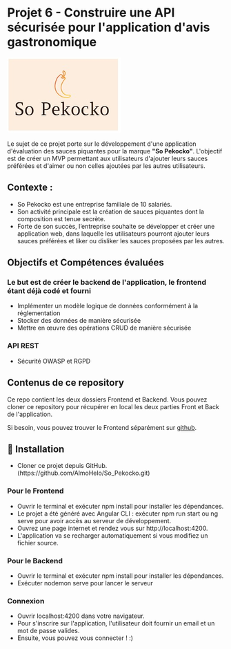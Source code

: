 <h1>Projet 6 - Construire une API sécurisée pour l'application d'avis gastronomique</h1>

<img src="logo.jpg"/>

Le sujet de ce projet porte sur le développement d'une application d'évaluation des sauces piquantes pour la marque <strong>"So Pekocko"</strong>.
L'objectif est de créer un MVP permettant aux utilisateurs d'ajouter leurs sauces préférées et d'aimer ou non celles ajoutées par les autres utilisateurs.
<section>
<h2>Contexte :</h2>

<ul>
<li>So Pekocko est une entreprise familiale de 10 salariés.</li>
<li> Son activité principale est la création de sauces piquantes dont la composition est tenue secrète.</li>
<li> Forte de son succès, l’entreprise souhaite se développer et créer une application web, dans laquelle les utilisateurs pourront ajouter leurs sauces préférées et liker ou disliker les sauces proposées par les autres.</li>
</ul>

<h2>Objectifs et Compétences évaluées</h2>

<h3>Le but est de créer le backend de l'application, le frontend étant déjà codé et fourni</h3>
<ul>
<li>Implémenter un modèle logique de données conformément à la réglementation</li>
<li>Stocker des données de manière sécurisée</li>
<li>Mettre en œuvre des opérations CRUD de manière sécurisée</li>
</ul>

<h3>API REST</h3>
<ul>
<li>Sécurité OWASP et RGPD</li>
</ul>
</section>
<section>
<h2>Contenus de ce repository </h2>
Ce repo contient les deux dossiers Frontend et Backend. Vous pouvez cloner ce repository pour récupérer en local les deux parties Front et Back de l'application.

Si besoin, vous pouvez trouver le Frontend séparément sur <a href="https://github.com/OpenClassrooms-Student-Center/dwj-projet6">github</a>.
</section>

<section>
<h2>🔨   Installation </h2>
<ul><li>
Cloner ce projet depuis GitHub. (https://github.com/AlmoHelo/So_Pekocko.git)</li>
</ul>
<h3>Pour le Frontend</h3>
<ul>
<li>Ouvrir le terminal et exécuter npm install pour installer les dépendances.</li>
<li>Le projet a été généré avec Angular CLI : exécuter npm run start ou ng serve pour avoir accès au serveur de développement.</li>
<li>Ouvrez une page internet et rendez vous sur http://localhost:4200.</li>
<li>L'application va se recharger automatiquement si vous modifiez un fichier source.</li>
</ul>


<h3>Pour le Backend</h3>
<ul>
<li>Ouvrir le terminal et exécuter npm install pour installer les dépendances.</li>
<li>Exécuter nodemon serve pour lancer le serveur</li>
</ul>

<h3>Connexion</h3>
<ul>
<li>Ouvrir localhost:4200 dans votre navigateur.</li>
<li>Pour s'inscrire sur l'application, l'utilisateur doit fournir un email et un mot de passe valides.</li>
<li>Ensuite, vous pouvez vous connecter ! :)</li>
</ul>
